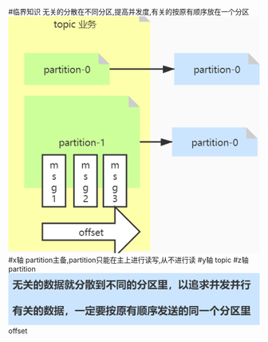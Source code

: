#临界知识
无关的分散在不同分区,提高并发度,有关的按原有顺序放在一个分区
![](.z_06_分布式_消息队列_kafka_00_AKF_主备_Topic_partition分析_images/59820b2f.png)
#x轴
partition主备,partition只能在主上进行读写,从不进行读
#y轴
topic
#z轴
partition
![](.z_06_分布式_消息队列_kafka_00_AKF_主备_Topic_partition分析_images/9b5c981b.png)
offset
